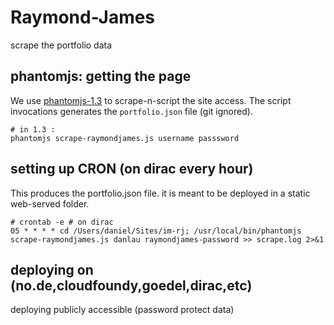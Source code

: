 # Raymond-James
scrape the portfolio data

## phantomjs: getting the page
We use [phantomjs-1.3](http://www.phantomjs.org/) to scrape-n-script the site access.
The script invocations generates the `portfolio.json` file (git ignored).

    # in 1.3 : 
    phantomjs scrape-raymondjames.js username passsword

## setting up CRON (on dirac every hour)
This produces the portfolio.json file. it is meant to be deployed in a static web-served folder.

    # crontab -e # on dirac
    05 * * * * cd /Users/daniel/Sites/im-rj; /usr/local/bin/phantomjs scrape-raymondjames.js danlau raymondjames-password >> scrape.log 2>&1
    
## deploying on (no.de,cloudfoundy,goedel,dirac,etc)
deploying publicly accessible (password protect data)

